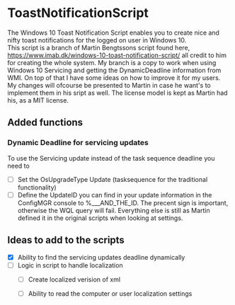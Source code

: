 # ToastNotificationScript
The Windows 10 Toast Notification Script enables you to create nice and nifty toast notifications for the logged on user in Windows 10.  
This script is a branch of Martin Bengtssons script found here, https://www.imab.dk/windows-10-toast-notification-script/ all credit to him for creating the whole system. My branch is a copy to work when using Windows 10 Servicing and getting the DynamicDeadline information from WMI. On top of that I have some ideas on how to improve it for my users.  
My changes will ofcourse be presented to Martin in case he want's to implement them in his sript as well. The license model is kept as Martin had his, as a MIT license. 
## Added functions
### Dynamic Deadline for servicing updates 
To use the Servicing update instead of the task sequence deadline you need to  
- [ ] Set the OsUpgradeType Update (tasksequence for the traditional functionality)
- [ ] Define the UpdateID you can find in your update information in the ConfigMGR console to %___AND_THE_ID. The precent sign is important, otherwise the WQL query will fail.
Everything else is still as Martin defined it in the original scripts when looking at settings.

## Ideas to add to the scripts
- [x] Ability to find the servicing updates deadline dynamically
- [ ] Logic in script to handle localization
  - [ ] Create localized verision of xml
  - [ ] Ability to read the computer or user localization settings

